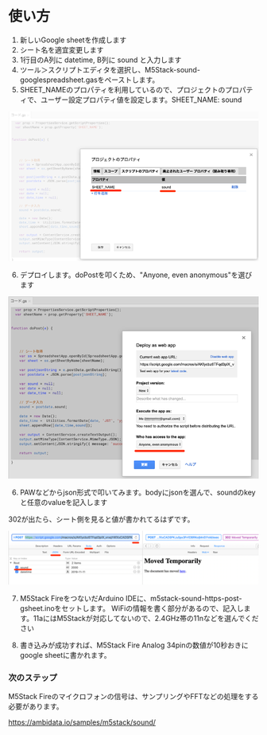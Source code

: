 # 使い方


1. 新しいGoogle sheetを作成します
2. シート名を適宜変更します
3. 1行目のA列に datetime, B列に sound と入力します
4. ツール＞スクリプトエディタを選択し、M5Stack-sound-googlespreadsheet.gasをペーストします。
5. SHEET_NAMEのプロパティを利用しているので、プロジェクトのプロパティで、ユーザー設定プロパティ値を設定します。SHEET_NAME: sound

![](images/GAS-ProjectProperty.png)

6. デプロイします。doPostを叩くため、"Anyone, even anonymous"を選びます

![](images/GAS-DeployOption.png)

6. PAWなどからjson形式で叩いてみます。bodyにjsonを選んで、soundのkeyと任意のvalueを記入します

302が出たら、シート側を見ると値が書かれてるはずです。

![](images/TestFromPaw.png)

7. M5Stack FireをつないだArduino IDEに、m5stack-sound-https-post-gsheet.inoをセットします。
WiFiの情報を書く部分があるので、記入します。11aにはM5Stackが対応してないので、2.4GHz帯の11nなどを選んでください

8. 書き込みが成功すれば、M5Stack Fire Analog 34pinの数値が10秒おきにgoogle sheetに書かれます。


### 次のステップ

M5Stack Fireのマイクロフォンの信号は、サンプリングやFFTなどの処理をする必要があります。

https://ambidata.io/samples/m5stack/sound/